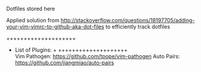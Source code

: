 Dotfiles stored here

Applied solution from http://stackoverflow.com/questions/18197705/adding-your-vim-vimrc-to-github-aka-dot-files to efficiently track dotfiles

++++++++++++++++++++
+ List of Plugins: +
++++++++++++++++++++    
Vim
    Pathogen: https://github.com/tpope/vim-pathogen 
    Auto Pairs: https://github.com/jiangmiao/auto-pairs
    
